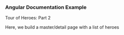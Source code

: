 ### Angular Documentation Example 

Tour of Heroes: Part 2

Here, we build a master/detail page with a list of heroes
